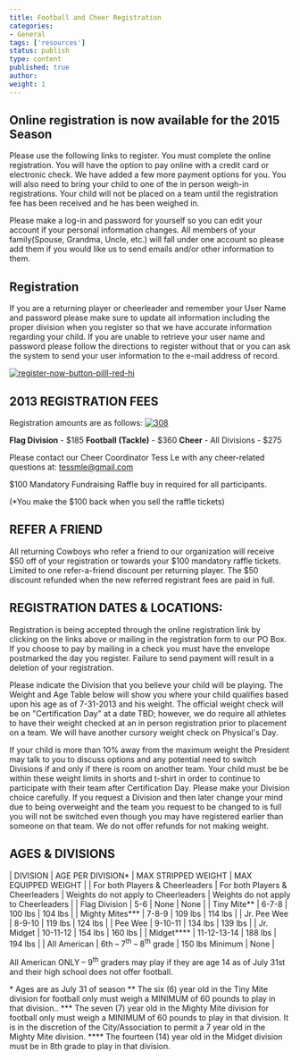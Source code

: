 ```yaml
---
title: Football and Cheer Registration
categories:
- General
tags: ['resources']
status: publish
type: content
published: true
author: 
weight: 1
---
```


## **Online registration is now available for the 2015 Season**

Please use the following links to register. You must complete the online registration. You will have the option to pay online with a credit card or electronic check. We have added a few more payment options for you. You will also need to bring your child to one of the in person weigh-in registrations. Your child will not be placed on a team until the registration fee has been received and he has been weighed in.

Please make a log-in and password for yourself so you can edit your account if your personal information changes. All members of your family(Spouse, Grandma, Uncle, etc.) will fall under one account so please add them if you would like us to send emails and/or other information to them.

## **Registration**

If you are a returning player or cheerleader and remember your User Name and password please make sure to update all information including the proper division when you register so that we have accurate information regarding your child. If you are unable to retrieve your user name and password please follow the directions to register without that or you can ask the system to send your user information to the e-mail address of record.

[![register-now-button-pilll-red-hi](http://mvcowboysfootball.files.wordpress.com/2013/02/register-now-button-pilll-red-hi.jpg?w=300)](http://www.sportssignup.com/Mission-Viejo-Cowboys-Online-Registration.start)

## **2013 REGISTRATION FEES**

Registration amounts are as follows: [![308](http://mvcowboysfootball.files.wordpress.com/2012/09/308.jpg?w=417)](http://mvcowboysfootball.files.wordpress.com/2012/09/308.jpg)

**Flag Division** - $185
**Football (Tackle)** - $360
**Cheer** - All Divisions - $275

Please contact our Cheer Coordinator Tess Le with any cheer-related questions at: 
tessmle@gmail.com

$100 Mandatory Fundraising Raffle buy in required for all participants.

(\*You make the $100 back when you sell the raffle tickets)

## **REFER A FRIEND** 

All returning Cowboys who refer a friend to our organization will receive $50 off of your registration or towards your $100 mandatory raffle tickets. Limited to one refer-a-friend discount per returning player.  The $50 discount refunded when the new referred registrant fees are paid in full.

## **REGISTRATION DATES & LOCATIONS:**

Registration is being accepted through the online registration link by clicking on the links above or mailing in the registration form to our PO Box. If you choose to pay by mailing in a check you must have the envelope postmarked the day you register. Failure to send payment will result in a deletion of your registration.  

Please indicate the Division that you believe your child will be playing. The Weight and Age Table below will show you where your child qualifies based upon his age as of 7-31-2013 and his weight. The official weight check will be on "Certification Day" at a date TBD; however, we do require all athletes to have their weight checked at an in person registration prior to placement on a team. We will have another cursory weight check on Physical's Day.

If your child is more than 10% away from the maximum weight the President may talk to you to discuss options and any potential need to switch Divisions if and only if there is room on another team. Your child must be be within these weight limits in shorts and t-shirt in order to continue to participate with their team after Certification Day. Please make your Division choice carefully. If you request a Division and then later change your mind due to being overweight and the team you request to be changed to is full you will not be switched even though you may have registered earlier than someone on that team. We do not offer refunds for not making weight.

## **AGES & DIVISIONS**

| DIVISION | AGE PER DIVISION\* | MAX STRIPPED WEIGHT | MAX EQUIPPED WEIGHT | 
| For both Players & Cheerleaders | For both Players & Cheerleaders | Weights do not apply to Cheerleaders | Weights do not apply to Cheerleaders |
| Flag Division | 5-6 | None | None |
| Tiny Mite\*\* | 6-7-8 | 100 lbs | 104 lbs |
| Mighty Mites\*\*\* | 7-8-9 | 109 lbs | 114 lbs |
| Jr. Pee Wee | 8-9-10 | 119 lbs | 124 lbs |
| Pee Wee | 9-10-11 | 134 lbs | 139 lbs |
| Jr. Midget | 10-11-12 | 154 lbs | 160 lbs |
| Midget\*\*\*\* | 11-12-13-14 | 188 lbs | 194 lbs |
| All American | 6th – 7<sup>th</sup> – 8<sup>th</sup> grade | 150 lbs Minimum | None |

All American ONLY – 9<sup>th</sup> graders may play if they are age 14 as of July 31st and their high school does not offer football. 

\* Ages are as July 31 of season
\*\* The six (6) year old in the Tiny Mite division for football only must weigh a MINIMUM of 60 pounds to play in that division..
\*\*\* The seven (7) year old in the Mighty Mite division for football only must weigh a MINIMUM of 60 pounds to play in that division. It is in the discretion of the City/Association to permit a 7 year old in the Mighty Mite division.
\*\*\*\* The fourteen (14) year old in the Midget division must be in 8th grade to play in that division.

